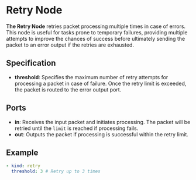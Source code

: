 # Retry Node

**The Retry Node** retries packet processing multiple times in case of errors. This node is useful for tasks prone to temporary failures, providing multiple attempts to improve the chances of success before ultimately sending the packet to an error output if the retries are exhausted.

## Specification

- **threshold**: Specifies the maximum number of retry attempts for processing a packet in case of failure. Once the retry limit is exceeded, the packet is routed to the error output port.

## Ports

- **in**: Receives the input packet and initiates processing. The packet will be retried until the `limit` is reached if processing fails.
- **out**: Outputs the packet if processing is successful within the retry limit.

## Example

```yaml
- kind: retry
  threshold: 3 # Retry up to 3 times
```
